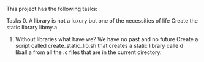 This project has the following tasks:

Tasks
0. A library is not a luxury but one of the necessities of life
	Create the static library libmy.a

1. Without libraries what have we? We have no past and no future
	Create a script called create_static_lib.sh that creates a static library calle		d liball.a from all the .c files that are in the current directory.
